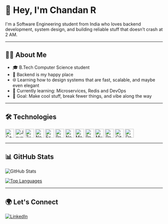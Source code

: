# 👋 Hey, I'm Chandan R

  I'm a Software Engineering student from India who loves backend development, system design, and building reliable stuff that doesn’t crash at 2 AM. 

---

## 🧑‍💻 About Me

- 🎓 B.Tech Computer Science student
- 🧰 Backend is my happy place
- 🌐 Learning how to design systems that are fast, scalable, and maybe even elegant
- 🌱 Currently learning: Microservices, Redis and DevOps
- 🎯 Goal: Make cool stuff, break fewer things, and vibe along the way

---

 
## 🛠 Technologies

<p align="left"> 
<img src="https://img.shields.io/badge/C++-282C34?logo=c%2b%2b&style=for-the-badge" alt="C++ logo" title="C++" height="28" />
<img src="https://img.shields.io/badge/JavaScript-282C34?logo=javascript&style=for-the-badge&logoColor=F7DF1E" alt="JavaScript logo" title="JavaScript" height="28" />
<img src="https://img.shields.io/badge/TypeScript-282C34?logo=typescript&style=for-the-badge&logoColor=3178C6" alt="TypeScript logo" title="TypeScript" height="28" />
<img src="https://img.shields.io/badge/Node.js-282C34?logo=node.js&style=for-the-badge&logoColor=339933" alt="Node.js logo" title="Node.js" height="28" />
<img src="https://img.shields.io/badge/Express.js-282C34?logo=express&style=for-the-badge" alt="Express.js logo" title="Express.js" height="28" />
<img src="https://img.shields.io/badge/React-282C34?logo=react&style=for-the-badge&logoColor=61DAFB" alt="React logo" title="React" height="28" />
<img src="https://img.shields.io/badge/Next.js-282C34?logo=next.js&style=for-the-badge" alt="Next.js logo" title="Next.js" height="28" />
<img src="https://img.shields.io/badge/MongoDB-282C34?logo=mongodb&style=for-the-badge&logoColor=47A248" alt="MongoDB logo" title="MongoDB" height="28" />
<img src="https://img.shields.io/badge/PostgreSQL-282C34?logo=postgresql&style=for-the-badge&logoColor=4169E1" alt="PostgreSQL logo" title="PostgreSQL" height="28" />
<img src="https://img.shields.io/badge/MySQL-282C34?logo=mysql&style=for-the-badge&logoColor=4479A1" alt="MySQL logo" title="MySQL" height="28" />
<img src="https://img.shields.io/badge/Redis-282C34?logo=redis&style=for-the-badge&logoColor=DC382D" alt="Redis logo" title="Redis" height="28" />
<img src="https://img.shields.io/badge/Git-282C34?logo=git&style=for-the-badge&logoColor=F05032" alt="Git logo" title="Git" height="28" />
<img src="https://img.shields.io/badge/Docker-282C34?logo=docker&style=for-the-badge&logoColor=2496ED" alt="Docker logo" title="Docker" height="28" />
</p>


---

## 📊 GitHub Stats

![GitHub Stats](https://github-readme-stats.vercel.app/api?username=Chandn-R&show_icons=true&theme=default&hide_title=true)

[![Top Languages](https://github-readme-stats.vercel.app/api/top-langs/?username=Chandn-R&layout=compact)](https://github.com/your-username)

---

## 🌍 Let's Connect

[![LinkedIn](https://img.shields.io/badge/-LinkedIn-0077B5?style=flat&logo=linkedin&logoColor=white)](https://linkedin.com/in/chandan--r)




